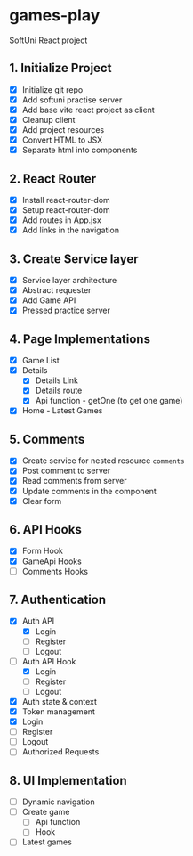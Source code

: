 # games-play

SoftUni React project

## 1. Initialize Project

- [x] Initialize git repo
- [x] Add softuni practise server
- [x] Add base vite react project as client
- [x] Cleanup client
- [x] Add project resources
- [x] Convert HTML to JSX
- [x] Separate html into components

## 2. React Router

- [x] Install react-router-dom
- [x] Setup react-router-dom
- [x] Add routes in App.jsx
- [x] Add links in the navigation

## 3. Create Service layer
- [x] Service layer architecture
- [x] Abstract requester
- [x] Add Game API
- [x] Pressed practice server

## 4. Page Implementations
- [x] Game List
- [x] Details
  - [x] Details Link
  - [x] Details route 
  - [x] Api function - getOne (to get one game)
- [x] Home - Latest Games
## 5. Comments
- [x] Create service for nested resource `comments`
- [x] Post comment to server
- [x] Read comments from server
- [x] Update comments in the component
- [x] Clear form
## 6. API Hooks
- [x] Form Hook
- [x] GameApi Hooks
- [ ] Comments Hooks
## 7. Authentication
- [x] Auth API
  - [x] Login
  - [ ] Register
  - [ ] Logout
- [ ] Auth API Hook
  - [x] Login
  - [ ] Register
  - [ ] Logout 
- [x] Auth state & context
- [x] Token management
- [x] Login
- [ ] Register
- [ ] Logout
- [ ] Authorized Requests
## 8. UI Implementation
- [ ] Dynamic navigation
- [ ] Create game
  - [ ] Api function
  - [ ] Hook
- [ ] Latest games 